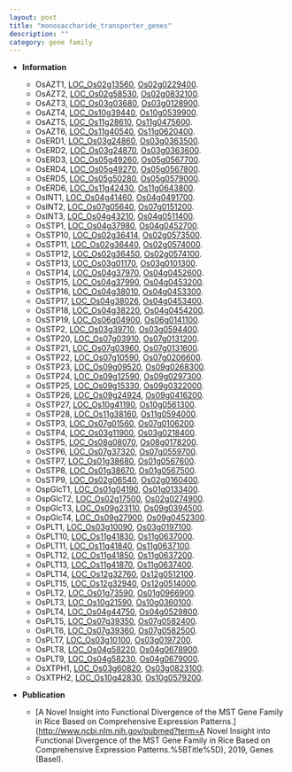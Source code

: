 ```yaml
---
layout: post
title: "monosaccharide_transporter_genes"
description: ""
category: gene family
---
```


* **Information**  
    + OsAZT1, [LOC_Os02g13560](http://rice.uga.edu/cgi-bin/ORF_infopage.cgi?orf=LOC_Os02g13560), [Os02g0229400](https://rapdb.dna.affrc.go.jp/locus/?name=Os02g0229400).
    + OsAZT2, [LOC_Os02g58530](http://rice.uga.edu/cgi-bin/ORF_infopage.cgi?orf=LOC_Os02g58530), [Os02g0832100](https://rapdb.dna.affrc.go.jp/locus/?name=Os02g0832100).
    + OsAZT3, [LOC_Os03g03680](http://rice.uga.edu/cgi-bin/ORF_infopage.cgi?orf=LOC_Os03g03680), [Os03g0128900](https://rapdb.dna.affrc.go.jp/locus/?name=Os03g0128900).
    + OsAZT4, [LOC_Os10g39440](http://rice.uga.edu/cgi-bin/ORF_infopage.cgi?orf=LOC_Os10g39440), [Os10g0539900](https://rapdb.dna.affrc.go.jp/locus/?name=Os10g0539900).
    + OsAZT5, [LOC_Os11g28610](http://rice.uga.edu/cgi-bin/ORF_infopage.cgi?orf=LOC_Os11g28610), [Os11g0475600](https://rapdb.dna.affrc.go.jp/locus/?name=Os11g0475600).
    + OsAZT6, [LOC_Os11g40540](http://rice.uga.edu/cgi-bin/ORF_infopage.cgi?orf=LOC_Os11g40540), [Os11g0620400](https://rapdb.dna.affrc.go.jp/locus/?name=Os11g0620400).
    + OsERD1, [LOC_Os03g24860](http://rice.uga.edu/cgi-bin/ORF_infopage.cgi?orf=LOC_Os03g24860), [Os03g0363500](https://rapdb.dna.affrc.go.jp/locus/?name=Os03g0363500).
    + OsERD2, [LOC_Os03g24870](http://rice.uga.edu/cgi-bin/ORF_infopage.cgi?orf=LOC_Os03g24870), [Os03g0363600](https://rapdb.dna.affrc.go.jp/locus/?name=Os03g0363600).
    + OsERD3, [LOC_Os05g49260](http://rice.uga.edu/cgi-bin/ORF_infopage.cgi?orf=LOC_Os05g49260), [Os05g0567700](https://rapdb.dna.affrc.go.jp/locus/?name=Os05g0567700).
    + OsERD4, [LOC_Os05g49270](http://rice.uga.edu/cgi-bin/ORF_infopage.cgi?orf=LOC_Os05g49270), [Os05g0567800](https://rapdb.dna.affrc.go.jp/locus/?name=Os05g0567800).
    + OsERD5, [LOC_Os05g50280](http://rice.uga.edu/cgi-bin/ORF_infopage.cgi?orf=LOC_Os05g50280), [Os05g0579000](https://rapdb.dna.affrc.go.jp/locus/?name=Os05g0579000).
    + OsERD6, [LOC_Os11g42430](http://rice.uga.edu/cgi-bin/ORF_infopage.cgi?orf=LOC_Os11g42430), [Os11g0643800](https://rapdb.dna.affrc.go.jp/locus/?name=Os11g0643800).
    + OsINT1, [LOC_Os04g41460](http://rice.uga.edu/cgi-bin/ORF_infopage.cgi?orf=LOC_Os04g41460), [Os04g0491700](https://rapdb.dna.affrc.go.jp/locus/?name=Os04g0491700).
    + OsINT2, [LOC_Os07g05640](http://rice.uga.edu/cgi-bin/ORF_infopage.cgi?orf=LOC_Os07g05640), [Os07g0151200](https://rapdb.dna.affrc.go.jp/locus/?name=Os07g0151200).
    + OsINT3, [LOC_Os04g43210](http://rice.uga.edu/cgi-bin/ORF_infopage.cgi?orf=LOC_Os04g43210), [Os04g0511400](https://rapdb.dna.affrc.go.jp/locus/?name=Os04g0511400).
    + OsSTP1, [LOC_Os04g37980](http://rice.uga.edu/cgi-bin/ORF_infopage.cgi?orf=LOC_Os04g37980), [Os04g0452700](https://rapdb.dna.affrc.go.jp/locus/?name=Os04g0452700).
    + OsSTP10, [LOC_Os02g36414](http://rice.uga.edu/cgi-bin/ORF_infopage.cgi?orf=LOC_Os02g36414), [Os02g0573500](https://rapdb.dna.affrc.go.jp/locus/?name=Os02g0573500).
    + OsSTP11, [LOC_Os02g36440](http://rice.uga.edu/cgi-bin/ORF_infopage.cgi?orf=LOC_Os02g36440), [Os02g0574000](https://rapdb.dna.affrc.go.jp/locus/?name=Os02g0574000).
    + OsSTP12, [LOC_Os02g36450](http://rice.uga.edu/cgi-bin/ORF_infopage.cgi?orf=LOC_Os02g36450), [Os02g0574100](https://rapdb.dna.affrc.go.jp/locus/?name=Os02g0574100).
    + OsSTP13, [LOC_Os03g01170](http://rice.uga.edu/cgi-bin/ORF_infopage.cgi?orf=LOC_Os03g01170), [Os03g0101300](https://rapdb.dna.affrc.go.jp/locus/?name=Os03g0101300).
    + OsSTP14, [LOC_Os04g37970](http://rice.uga.edu/cgi-bin/ORF_infopage.cgi?orf=LOC_Os04g37970), [Os04g0452600](https://rapdb.dna.affrc.go.jp/locus/?name=Os04g0452600).
    + OsSTP15, [LOC_Os04g37990](http://rice.uga.edu/cgi-bin/ORF_infopage.cgi?orf=LOC_Os04g37990), [Os04g0453200](https://rapdb.dna.affrc.go.jp/locus/?name=Os04g0453200).
    + OsSTP16, [LOC_Os04g38010](http://rice.uga.edu/cgi-bin/ORF_infopage.cgi?orf=LOC_Os04g38010), [Os04g0453300](https://rapdb.dna.affrc.go.jp/locus/?name=Os04g0453300).
    + OsSTP17, [LOC_Os04g38026](http://rice.uga.edu/cgi-bin/ORF_infopage.cgi?orf=LOC_Os04g38026), [Os04g0453400](https://rapdb.dna.affrc.go.jp/locus/?name=Os04g0453400).
    + OsSTP18, [LOC_Os04g38220](http://rice.uga.edu/cgi-bin/ORF_infopage.cgi?orf=LOC_Os04g38220), [Os04g0454200](https://rapdb.dna.affrc.go.jp/locus/?name=Os04g0454200).
    + OsSTP19, [LOC_Os06g04900](http://rice.uga.edu/cgi-bin/ORF_infopage.cgi?orf=LOC_Os06g04900), [Os06g0141100](https://rapdb.dna.affrc.go.jp/locus/?name=Os06g0141100).
    + OsSTP2, [LOC_Os03g39710](http://rice.uga.edu/cgi-bin/ORF_infopage.cgi?orf=LOC_Os03g39710), [Os03g0594400](https://rapdb.dna.affrc.go.jp/locus/?name=Os03g0594400).
    + OsSTP20, [LOC_Os07g03910](http://rice.uga.edu/cgi-bin/ORF_infopage.cgi?orf=LOC_Os07g03910), [Os07g0131200](https://rapdb.dna.affrc.go.jp/locus/?name=Os07g0131200).
    + OsSTP21, [LOC_Os07g03960](http://rice.uga.edu/cgi-bin/ORF_infopage.cgi?orf=LOC_Os07g03960), [Os07g0131600](https://rapdb.dna.affrc.go.jp/locus/?name=Os07g0131600).
    + OsSTP22, [LOC_Os07g10590](http://rice.uga.edu/cgi-bin/ORF_infopage.cgi?orf=LOC_Os07g10590), [Os07g0206600](https://rapdb.dna.affrc.go.jp/locus/?name=Os07g0206600).
    + OsSTP23, [LOC_Os09g09520](http://rice.uga.edu/cgi-bin/ORF_infopage.cgi?orf=LOC_Os09g09520), [Os09g0268300](https://rapdb.dna.affrc.go.jp/locus/?name=Os09g0268300).
    + OsSTP24, [LOC_Os09g12590](http://rice.uga.edu/cgi-bin/ORF_infopage.cgi?orf=LOC_Os09g12590), [Os09g0297300](https://rapdb.dna.affrc.go.jp/locus/?name=Os09g0297300).
    + OsSTP25, [LOC_Os09g15330](http://rice.uga.edu/cgi-bin/ORF_infopage.cgi?orf=LOC_Os09g15330), [Os09g0322000](https://rapdb.dna.affrc.go.jp/locus/?name=Os09g0322000).
    + OsSTP26, [LOC_Os09g24924](http://rice.uga.edu/cgi-bin/ORF_infopage.cgi?orf=LOC_Os09g24924), [Os09g0416200](https://rapdb.dna.affrc.go.jp/locus/?name=Os09g0416200).
    + OsSTP27, [LOC_Os10g41190](http://rice.uga.edu/cgi-bin/ORF_infopage.cgi?orf=LOC_Os10g41190), [Os10g0561300](https://rapdb.dna.affrc.go.jp/locus/?name=Os10g0561300).
    + OsSTP28, [LOC_Os11g38160](http://rice.uga.edu/cgi-bin/ORF_infopage.cgi?orf=LOC_Os11g38160), [Os11g0594000](https://rapdb.dna.affrc.go.jp/locus/?name=Os11g0594000).
    + OsSTP3, [LOC_Os07g01560](http://rice.uga.edu/cgi-bin/ORF_infopage.cgi?orf=LOC_Os07g01560), [Os07g0106200](https://rapdb.dna.affrc.go.jp/locus/?name=Os07g0106200).
    + OsSTP4, [LOC_Os03g11900](http://rice.uga.edu/cgi-bin/ORF_infopage.cgi?orf=LOC_Os03g11900), [Os03g0218400](https://rapdb.dna.affrc.go.jp/locus/?name=Os03g0218400).
    + OsSTP5, [LOC_Os08g08070](http://rice.uga.edu/cgi-bin/ORF_infopage.cgi?orf=LOC_Os08g08070), [Os08g0178200](https://rapdb.dna.affrc.go.jp/locus/?name=Os08g0178200).
    + OsSTP6, [LOC_Os07g37320](http://rice.uga.edu/cgi-bin/ORF_infopage.cgi?orf=LOC_Os07g37320), [Os07g0559700](https://rapdb.dna.affrc.go.jp/locus/?name=Os07g0559700).
    + OsSTP7, [LOC_Os01g38680](http://rice.uga.edu/cgi-bin/ORF_infopage.cgi?orf=LOC_Os01g38680), [Os01g0567600](https://rapdb.dna.affrc.go.jp/locus/?name=Os01g0567600).
    + OsSTP8, [LOC_Os01g38670](http://rice.uga.edu/cgi-bin/ORF_infopage.cgi?orf=LOC_Os01g38670), [Os01g0567500](https://rapdb.dna.affrc.go.jp/locus/?name=Os01g0567500).
    + OsSTP9, [LOC_Os02g06540](http://rice.uga.edu/cgi-bin/ORF_infopage.cgi?orf=LOC_Os02g06540), [Os02g0160400](https://rapdb.dna.affrc.go.jp/locus/?name=Os02g0160400).
    + OspGlcT1, [LOC_Os01g04190](http://rice.uga.edu/cgi-bin/ORF_infopage.cgi?orf=LOC_Os01g04190), [Os01g0133400](https://rapdb.dna.affrc.go.jp/locus/?name=Os01g0133400).
    + OspGlcT2, [LOC_Os02g17500](http://rice.uga.edu/cgi-bin/ORF_infopage.cgi?orf=LOC_Os02g17500), [Os02g0274900](https://rapdb.dna.affrc.go.jp/locus/?name=Os02g0274900).
    + OspGlcT3, [LOC_Os09g23110](http://rice.uga.edu/cgi-bin/ORF_infopage.cgi?orf=LOC_Os09g23110), [Os09g0394500](https://rapdb.dna.affrc.go.jp/locus/?name=Os09g0394500).
    + OspGlcT4, [LOC_Os09g27900](http://rice.uga.edu/cgi-bin/ORF_infopage.cgi?orf=LOC_Os09g27900), [Os09g0452300](https://rapdb.dna.affrc.go.jp/locus/?name=Os09g0452300).
    + OsPLT1, [LOC_Os03g10090](http://rice.uga.edu/cgi-bin/ORF_infopage.cgi?orf=LOC_Os03g10090), [Os03g0197100](https://rapdb.dna.affrc.go.jp/locus/?name=Os03g0197100).
    + OsPLT10, [LOC_Os11g41830](http://rice.uga.edu/cgi-bin/ORF_infopage.cgi?orf=LOC_Os11g41830), [Os11g0637000](https://rapdb.dna.affrc.go.jp/locus/?name=Os11g0637000).
    + OsPLT11, [LOC_Os11g41840](http://rice.uga.edu/cgi-bin/ORF_infopage.cgi?orf=LOC_Os11g41840), [Os11g0637100](https://rapdb.dna.affrc.go.jp/locus/?name=Os11g0637100).
    + OsPLT12, [LOC_Os11g41850](http://rice.uga.edu/cgi-bin/ORF_infopage.cgi?orf=LOC_Os11g41850), [Os11g0637200](https://rapdb.dna.affrc.go.jp/locus/?name=Os11g0637200).
    + OsPLT13, [LOC_Os11g41870](http://rice.uga.edu/cgi-bin/ORF_infopage.cgi?orf=LOC_Os11g41870), [Os11g0637400](https://rapdb.dna.affrc.go.jp/locus/?name=Os11g0637400).
    + OsPLT14, [LOC_Os12g32760](http://rice.uga.edu/cgi-bin/ORF_infopage.cgi?orf=LOC_Os12g32760), [Os12g0512100](https://rapdb.dna.affrc.go.jp/locus/?name=Os12g0512100).
    + OsPLT15, [LOC_Os12g32940](http://rice.uga.edu/cgi-bin/ORF_infopage.cgi?orf=LOC_Os12g32940), [Os12g0514000](https://rapdb.dna.affrc.go.jp/locus/?name=Os12g0514000).
    + OsPLT2, [LOC_Os01g73590](http://rice.uga.edu/cgi-bin/ORF_infopage.cgi?orf=LOC_Os01g73590), [Os01g0966900](https://rapdb.dna.affrc.go.jp/locus/?name=Os01g0966900).
    + OsPLT3, [LOC_Os10g21590](http://rice.uga.edu/cgi-bin/ORF_infopage.cgi?orf=LOC_Os10g21590), [Os10g0360100](https://rapdb.dna.affrc.go.jp/locus/?name=Os10g0360100).
    + OsPLT4, [LOC_Os04g44750](http://rice.uga.edu/cgi-bin/ORF_infopage.cgi?orf=LOC_Os04g44750), [Os04g0529800](https://rapdb.dna.affrc.go.jp/locus/?name=Os04g0529800).
    + OsPLT5, [LOC_Os07g39350](http://rice.uga.edu/cgi-bin/ORF_infopage.cgi?orf=LOC_Os07g39350), [Os07g0582400](https://rapdb.dna.affrc.go.jp/locus/?name=Os07g0582400).
    + OsPLT6, [LOC_Os07g39360](http://rice.uga.edu/cgi-bin/ORF_infopage.cgi?orf=LOC_Os07g39360), [Os07g0582500](https://rapdb.dna.affrc.go.jp/locus/?name=Os07g0582500).
    + OsPLT7, [LOC_Os03g10100](http://rice.uga.edu/cgi-bin/ORF_infopage.cgi?orf=LOC_Os03g10100), [Os03g0197200](https://rapdb.dna.affrc.go.jp/locus/?name=Os03g0197200).
    + OsPLT8, [LOC_Os04g58220](http://rice.uga.edu/cgi-bin/ORF_infopage.cgi?orf=LOC_Os04g58220), [Os04g0678900](https://rapdb.dna.affrc.go.jp/locus/?name=Os04g0678900).
    + OsPLT9, [LOC_Os04g58230](http://rice.uga.edu/cgi-bin/ORF_infopage.cgi?orf=LOC_Os04g58230), [Os04g0679000](https://rapdb.dna.affrc.go.jp/locus/?name=Os04g0679000).
    + OsXTPH1, [LOC_Os03g60820](http://rice.uga.edu/cgi-bin/ORF_infopage.cgi?orf=LOC_Os03g60820), [Os03g0823100](https://rapdb.dna.affrc.go.jp/locus/?name=Os03g0823100).
    + OsXTPH2, [LOC_Os10g42830](http://rice.uga.edu/cgi-bin/ORF_infopage.cgi?orf=LOC_Os10g42830), [Os10g0579200](https://rapdb.dna.affrc.go.jp/locus/?name=Os10g0579200).

* **Publication**  
    + [A Novel Insight into Functional Divergence of the MST Gene Family in Rice Based on Comprehensive Expression Patterns.](http://www.ncbi.nlm.nih.gov/pubmed?term=A Novel Insight into Functional Divergence of the MST Gene Family in Rice Based on Comprehensive Expression Patterns.%5BTitle%5D), 2019, Genes (Basel).


